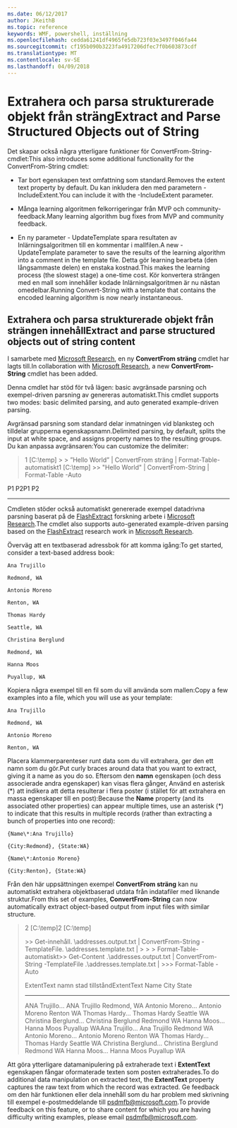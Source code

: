 ```yaml
---
ms.date: 06/12/2017
author: JKeithB
ms.topic: reference
keywords: WMF, powershell, inställning
ms.openlocfilehash: cedda61241df4965fe5db723f03e3497f046fa44
ms.sourcegitcommit: cf195b090b3223fa4917206dfec7f0b603873cdf
ms.translationtype: MT
ms.contentlocale: sv-SE
ms.lasthandoff: 04/09/2018
---
```

# <a name="extract-and-parse-structured-objects-out-of-string"></a><span data-ttu-id="4d303-102">Extrahera och parsa strukturerade objekt från sträng</span><span class="sxs-lookup"><span data-stu-id="4d303-102">Extract and Parse Structured Objects out of String</span></span>
<span data-ttu-id="4d303-103">Det skapar också några ytterligare funktioner för ConvertFrom-String-cmdlet:</span><span class="sxs-lookup"><span data-stu-id="4d303-103">This also introduces some additional functionality for the ConvertFrom-String cmdlet:</span></span>

-   <span data-ttu-id="4d303-104">Tar bort egenskapen text omfattning som standard.</span><span class="sxs-lookup"><span data-stu-id="4d303-104">Removes the extent text property by default.</span></span> <span data-ttu-id="4d303-105">Du kan inkludera den med parametern - IncludeExtent.</span><span class="sxs-lookup"><span data-stu-id="4d303-105">You can include it with the -IncludeExtent parameter.</span></span>

-   <span data-ttu-id="4d303-106">Många learning algoritmen felkorrigeringar från MVP och community-feedback.</span><span class="sxs-lookup"><span data-stu-id="4d303-106">Many learning algorithm bug fixes from MVP and community feedback.</span></span>

-   <span data-ttu-id="4d303-107">En ny parameter - UpdateTemplate spara resultaten av Inlärningsalgoritmen till en kommentar i mallfilen.</span><span class="sxs-lookup"><span data-stu-id="4d303-107">A new -UpdateTemplate parameter to save the results of the learning algorithm into a comment in the template file.</span></span> <span data-ttu-id="4d303-108">Detta gör learning bearbeta (den långsammaste delen) en enstaka kostnad.</span><span class="sxs-lookup"><span data-stu-id="4d303-108">This makes the learning process (the slowest stage) a one-time cost.</span></span> <span data-ttu-id="4d303-109">Kör konvertera strängen med en mall som innehåller kodade Inlärningsalgoritmen är nu nästan omedelbar.</span><span class="sxs-lookup"><span data-stu-id="4d303-109">Running Convert-String with a template that contains the encoded learning algorithm is now nearly instantaneous.</span></span>


<a name="extract-and-parse-structured-objects-out-of-string-content"></a><span data-ttu-id="4d303-110">Extrahera och parsa strukturerade objekt från strängen innehåll</span><span class="sxs-lookup"><span data-stu-id="4d303-110">Extract and parse structured objects out of string content</span></span>
----------------------------------------------------------

<span data-ttu-id="4d303-111">I samarbete med [Microsoft Research](http://research.microsoft.com/), en ny **ConvertFrom sträng** cmdlet har lagts till.</span><span class="sxs-lookup"><span data-stu-id="4d303-111">In collaboration with [Microsoft Research](http://research.microsoft.com/), a new **ConvertFrom-String** cmdlet has been added.</span></span>

<span data-ttu-id="4d303-112">Denna cmdlet har stöd för två lägen: basic avgränsade parsning och exempel-driven parsning av genereras automatiskt.</span><span class="sxs-lookup"><span data-stu-id="4d303-112">This cmdlet supports two modes: basic delimited parsing, and auto generated example-driven parsing.</span></span>

<span data-ttu-id="4d303-113">Avgränsad parsning som standard delar inmatningen vid blanksteg och tilldelar grupperna egenskapsnamn.</span><span class="sxs-lookup"><span data-stu-id="4d303-113">Delimited parsing, by default, splits the input at white space, and assigns property names to the resulting groups.</span></span> <span data-ttu-id="4d303-114">Du kan anpassa avgränsaren:</span><span class="sxs-lookup"><span data-stu-id="4d303-114">You can customize the delimiter:</span></span>

> <span data-ttu-id="4d303-115">1 \[C:\\temp\] &gt; &gt; ”Hello World” | ConvertFrom sträng | Format-Table-automatiskt</span><span class="sxs-lookup"><span data-stu-id="4d303-115">1 \[C:\\temp\] &gt;&gt; "Hello World" | ConvertFrom-String | Format-Table -Auto</span></span>

<span data-ttu-id="4d303-116">P1    P2</span><span class="sxs-lookup"><span data-stu-id="4d303-116">P1    P2</span></span>
--    --

<span data-ttu-id="4d303-117">Cmdleten stöder också automatiskt genererade exempel datadrivna parsning baserat på de [FlashExtract](http://research.microsoft.com/en-us/um/people/sumitg/flashextract.html) forskning arbete i [Microsoft Research](http://research.microsoft.com).</span><span class="sxs-lookup"><span data-stu-id="4d303-117">The cmdlet also supports auto-generated example-driven parsing based on the [FlashExtract](http://research.microsoft.com/en-us/um/people/sumitg/flashextract.html) research work in [Microsoft Research](http://research.microsoft.com).</span></span>

<span data-ttu-id="4d303-118">Överväg att en textbaserad adressbok för att komma igång:</span><span class="sxs-lookup"><span data-stu-id="4d303-118">To get started, consider a text-based address book:</span></span>

    Ana Trujillo

    Redmond, WA

    Antonio Moreno

    Renton, WA

    Thomas Hardy

    Seattle, WA

    Christina Berglund

    Redmond, WA

    Hanna Moos

    Puyallup, WA

<span data-ttu-id="4d303-119">Kopiera några exempel till en fil som du vill använda som mallen:</span><span class="sxs-lookup"><span data-stu-id="4d303-119">Copy a few examples into a file, which you will use as your template:</span></span>

    Ana Trujillo

    Redmond, WA

    Antonio Moreno

    Renton, WA



<span data-ttu-id="4d303-120">Placera klammerparenteser runt data som du vill extrahera, ger den ett namn som du gör.</span><span class="sxs-lookup"><span data-stu-id="4d303-120">Put curly braces around data that you want to extract, giving it a name as you do so.</span></span> <span data-ttu-id="4d303-121">Eftersom den **namn** egenskapen (och dess associerade andra egenskaper) kan visas flera gånger, Använd en asterisk (\*) att indikera att detta resulterar i flera poster (i stället för att extrahera en massa egenskaper till en post):</span><span class="sxs-lookup"><span data-stu-id="4d303-121">Because the **Name** property (and its associated other properties) can appear multiple times, use an asterisk (\*) to indicate that this results in multiple records (rather than extracting a bunch of properties into one record):</span></span>

    {Name\*:Ana Trujillo}

    {City:Redmond}, {State:WA}

    {Name\*:Antonio Moreno}

    {City:Renton}, {State:WA}

<span data-ttu-id="4d303-122">Från den här uppsättningen exempel **ConvertFrom sträng** kan nu automatiskt extrahera objektbaserad utdata från indatafiler med liknande struktur.</span><span class="sxs-lookup"><span data-stu-id="4d303-122">From this set of examples, **ConvertFrom-String** can now automatically extract object-based output from input files with similar structure.</span></span>

> <span data-ttu-id="4d303-123">2 \[C:\\temp\]</span><span class="sxs-lookup"><span data-stu-id="4d303-123">2 \[C:\\temp\]</span></span>
>
> <span data-ttu-id="4d303-124">&gt;&gt; Get-innehåll. \\addresses.output.txt | ConvertFrom-String - TemplateFile. \\addresses.template.txt | &gt; &gt; &gt; Format-Table-automatiskt</span><span class="sxs-lookup"><span data-stu-id="4d303-124">&gt;&gt; Get-Content .\\addresses.output.txt | ConvertFrom-String -TemplateFile .\\addresses.template.txt | &gt;&gt;&gt; Format-Table -Auto</span></span>
>
> <span data-ttu-id="4d303-125">ExtentText namn stad tillstånd</span><span class="sxs-lookup"><span data-stu-id="4d303-125">ExtentText                     Name               City     State</span></span>
> ----------                     ----               ----     -----
> <span data-ttu-id="4d303-126">ANA Trujillo...                ANA Trujillo Redmond, WA Antonio Moreno...              Antonio Moreno Renton WA Thomas Hardy...                Thomas Hardy Seattle WA Christina Berglund...          Christina Berglund Redmond  WA Hanna Moos...                  Hanna Moos Puyallup WA</span><span class="sxs-lookup"><span data-stu-id="4d303-126">Ana Trujillo...                Ana Trujillo       Redmond  WA Antonio Moreno...              Antonio Moreno     Renton   WA Thomas Hardy...                Thomas Hardy       Seattle  WA Christina Berglund...          Christina Berglund Redmond  WA Hanna Moos...                  Hanna Moos         Puyallup WA</span></span>

<span data-ttu-id="4d303-127">Att göra ytterligare datamanipulering på extraherade text i **ExtentText** egenskapen fångar oformaterade texten som posten extraherades.</span><span class="sxs-lookup"><span data-stu-id="4d303-127">To do additional data manipulation on extracted text, the **ExtentText** property captures the raw text from which the record was extracted.</span></span> <span data-ttu-id="4d303-128">Ge feedback om den här funktionen eller dela innehåll som du har problem med skrivning till exempel e-postmeddelande till <psdmfb@microsoft.com>.</span><span class="sxs-lookup"><span data-stu-id="4d303-128">To provide feedback on this feature, or to share content for which you are having difficulty writing examples, please email <psdmfb@microsoft.com>.</span></span>